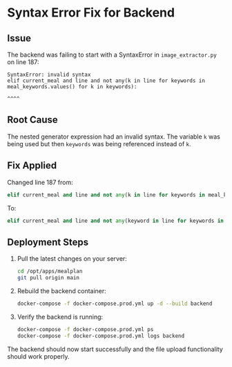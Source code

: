 # Syntax Error Fix for Backend

## Issue
The backend was failing to start with a SyntaxError in `image_extractor.py` on line 187:
```
SyntaxError: invalid syntax
elif current_meal and line and not any(k in line for keywords in meal_keywords.values() for k in keywords):
                                                                                              ^^^^
```

## Root Cause
The nested generator expression had an invalid syntax. The variable `k` was being used but then `keywords` was being referenced instead of `k`.

## Fix Applied
Changed line 187 from:
```python
elif current_meal and line and not any(k in line for keywords in meal_keywords.values() for k in keywords):
```

To:
```python
elif current_meal and line and not any(keyword in line for keywords in meal_keywords.values() for keyword in keywords):
```

## Deployment Steps

1. Pull the latest changes on your server:
   ```bash
   cd /opt/apps/mealplan
   git pull origin main
   ```

2. Rebuild the backend container:
   ```bash
   docker-compose -f docker-compose.prod.yml up -d --build backend
   ```

3. Verify the backend is running:
   ```bash
   docker-compose -f docker-compose.prod.yml ps
   docker-compose -f docker-compose.prod.yml logs backend
   ```

The backend should now start successfully and the file upload functionality should work properly.